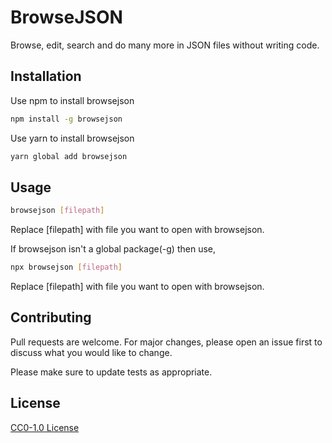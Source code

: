 # BrowseJSON

Browse, edit, search and do many more in JSON files without writing code.

## Installation

Use npm to install browsejson

```bash
npm install -g browsejson
```

Use yarn to install browsejson

```bash
yarn global add browsejson
```

## Usage

```bash
browsejson [filepath]
```

Replace [filepath] with file you want to open with browsejson.

If browsejson isn't a global package(-g) then use,

```bash
npx browsejson [filepath]
```

Replace [filepath] with file you want to open with browsejson.

## Contributing

Pull requests are welcome. For major changes, please open an issue first to discuss what you would like to change.

Please make sure to update tests as appropriate.

## License

[CC0-1.0 License](https://choosealicense.com/licenses/cc0-1.0/)
